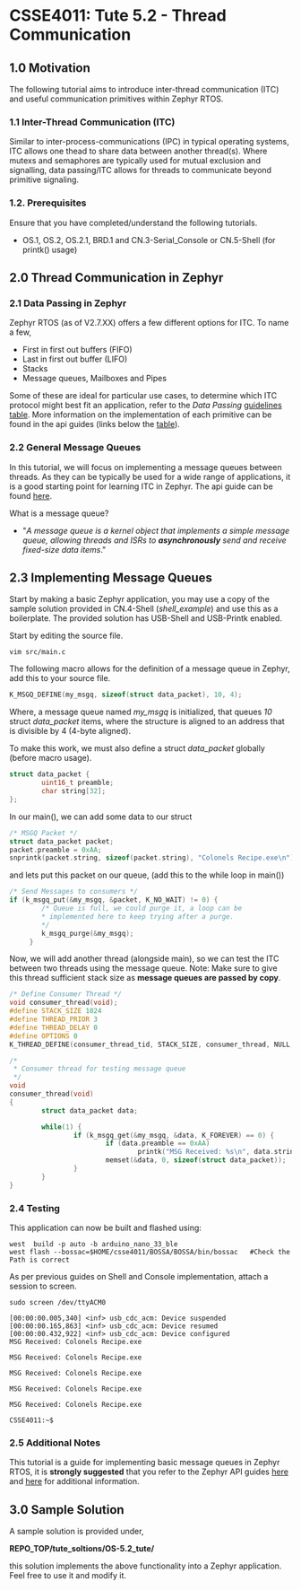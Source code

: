 # CSSE4011: Tute 5.2 - Thread Communication 

## **1.0 Motivation**

The following tutorial aims to introduce inter-thread communication (ITC) and useful communication primitives within Zephyr RTOS. 

### **1.1 Inter-Thread Communication (ITC)**

Similar to inter-process-communications (IPC) in typical operating systems, ITC allows one thead to share data between another thread(s). Where mutexs and semaphores are typically used for mutual exclusion and signalling, data passing/ITC allows for threads to communicate beyond primitive signaling. 


### **1.2. Prerequisites**

Ensure that you have completed/understand the following tutorials. 

* OS.1, OS.2, OS.2.1, BRD.1 and CN.3-Serial_Console or CN.5-Shell (for printk() usage)

## **2.0 Thread Communication in Zephyr**

### **2.1 Data Passing in Zephyr**

Zephyr RTOS (as of V2.7.XX) offers a few different options for ITC. To name a few,
* First in first out buffers (FIFO)
* Last in first out buffer (LIFO)
* Stacks
*  Message queues, Mailboxes and Pipes

Some of these are ideal for particular use cases, to determine which ITC protocol might best fit an application, refer to the *Data Passing* [guidelines table](https://docs.zephyrproject.org/latest/reference/kernel/index.html#data-passing). More information on the implementation of each primitive can be found in the api guides (links below the [table](https://docs.zephyrproject.org/latest/reference/kernel/index.html#data-passing)).

### **2.2 General Message Queues** 

In this tutorial, we will focus on implementing a message queues between threads. As they can be typically be used for a wide range of applications, it is a good starting point for learning ITC in Zephyr. The api guide can be found [here](https://docs.zephyrproject.org/latest/reference/kernel/data_passing/message_queues.html).

What is a message queue?
  
* "*A message queue is a kernel object that implements a simple message queue, allowing threads and ISRs to **asynchronously** send and receive fixed-size data items*."


## **2.3 Implementing Message Queues**

Start by making a basic Zephyr application, you may use a copy of the sample solution provided in CN.4-Shell (*shell_example*) and use this as a boilerplate. The provided solution has USB-Shell and USB-Printk enabled. 

Start by editing the source file.
```shell
vim src/main.c
```
The following macro allows for the definition of a message queue in Zephyr, add this to your source file. 
```C
K_MSGQ_DEFINE(my_msgq, sizeof(struct data_packet), 10, 4);
```
Where, a message queue named *my_msgq* is initialized, that queues *10* struct *data_packet* items, where the structure is aligned to an address that is divisible by 4 (4-byte aligned). 

To make this work, we must also define a struct *data_packet* globally (before macro usage).
```C
struct data_packet {
        uint16_t preamble;
        char string[32];
};
```
In our main(), we can add some data to our struct
```C
/* MSGQ Packet */
struct data_packet packet;
packet.preamble = 0xAA;
snprintk(packet.string, sizeof(packet.string), "Colonels Recipe.exe\n");
```
and lets put this packet on our queue, (add this to the while loop in main())
```C
/* Send Messages to consumers */
if (k_msgq_put(&my_msgq, &packet, K_NO_WAIT) != 0) {
        /* Queue is full, we could purge it, a loop can be
        * implemented here to keep trying after a purge.
        */
        k_msgq_purge(&my_msgq);
     }
```
Now, we will add another thread (alongside main), so we can test the ITC between two threads using the message queue. Note: Make sure to give this thread sufficient stack size as **message queues are passed by copy**. 

```C
/* Define Consumer Thread */
void consumer_thread(void);
#define STACK_SIZE 1024
#define THREAD_PRIOR 3
#define THREAD_DELAY 0
#define OPTIONS 0
K_THREAD_DEFINE(consumer_thread_tid, STACK_SIZE, consumer_thread, NULL, NULL, NULL, THREAD_PRIOR, OPTIONS, THREAD_DELAY);

/*
 * Consumer thread for testing message queue
 */
void
consumer_thread(void)
{
        struct data_packet data;

        while(1) {
                if (k_msgq_get(&my_msgq, &data, K_FOREVER) == 0) {
                        if (data.preamble == 0xAA)
                                printk("MSG Received: %s\n", data.string);
                        memset(&data, 0, sizeof(struct data_packet));
                }
        }
}
```

### **2.4 Testing**

This application can now be built and flashed using:
```shell
west  build -p auto -b arduino_nano_33_ble
west flash --bossac=$HOME/csse4011/BOSSA/BOSSA/bin/bossac   #Check the Path is correct
```
As per previous guides on Shell and Console implementation, attach a session to screen. 
```shell
sudo screen /dev/ttyACM0
```
```
[00:00:00.005,340] <inf> usb_cdc_acm: Device suspended
[00:00:00.165,863] <inf> usb_cdc_acm: Device resumed
[00:00:00.432,922] <inf> usb_cdc_acm: Device configured
MSG Received: Colonels Recipe.exe

MSG Received: Colonels Recipe.exe

MSG Received: Colonels Recipe.exe

MSG Received: Colonels Recipe.exe

MSG Received: Colonels Recipe.exe

CSSE4011:~$
```
### **2.5 Additional Notes**

This tutorial is a guide for implementing basic message queues in Zephyr RTOS, it is **strongly suggested** that you refer to the Zephyr API guides [here](https://docs.zephyrproject.org/latest/reference/kernel/index.html#data-passing) and [here](https://docs.zephyrproject.org/latest/reference/kernel/data_passing/message_queues.html) for additional information.

## **3.0 Sample Solution**

A sample solution is provided under, 

**REPO_TOP/tute_soltions/OS-5.2_tute/**

this solution implements the above functionality into a Zephyr application. Feel free to use it and modify it.

